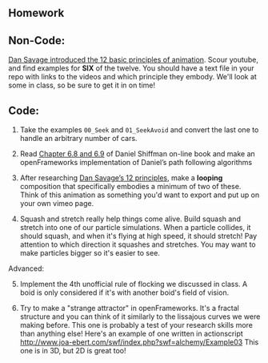 ## Homework

## Non-Code:
[Dan Savage introduced the 12 basic principles of animation](http://en.wikipedia.org/wiki/12_basic_principles_of_animation). Scour youtube, and find examples for **SIX** of the twelve.  You should have a text file in your repo with links to the videos and which principle they embody.  We'll look at some in class, so be sure to get it in on time!

## Code:

1. Take the examples ```00_Seek``` and ```01_SeekAvoid``` and convert the last one to handle an arbitrary number of cars.

2. Read [Chapter 6.8 and 6.9](http://natureofcode.com/book/chapter-6-autonomous-agents/) of Daniel Shiffman on-line book and make an openFrameworks implementation of Daniel’s path following algorithms

3. After researching [Dan Savage’s 12 principles](http://en.wikipedia.org/wiki/12_basic_principles_of_animation), make a **looping** composition that specifically embodies a minimum of two of these.  Think of this animation as something you'd want to export and put up on your own vimeo page.

4. Squash and stretch really help things come alive.  Build squash and stretch into one of our particle simulations.  When a particle collides, it should squash, and when it's flying at high speed, it should stretch!  Pay attention to which direction it squashes and stretches.  You may want to make particles bigger so it's easier to see.

Advanced:

5. Implement the 4th unofficial rule of flocking we discussed in class. A boid is only considered if it's with another boid's field of vision. 

6. Try to make a "strange attractor" in openFrameworks.  It's a fractal structure and you can think of it similarly to the lissajous curves we were making before.  This one is probably a test of your research skills more than anything else!  Here's an example of one written in actionscript http://www.joa-ebert.com/swf/index.php?swf=alchemy/Example03  This one is in 3D, but 2D is great too!